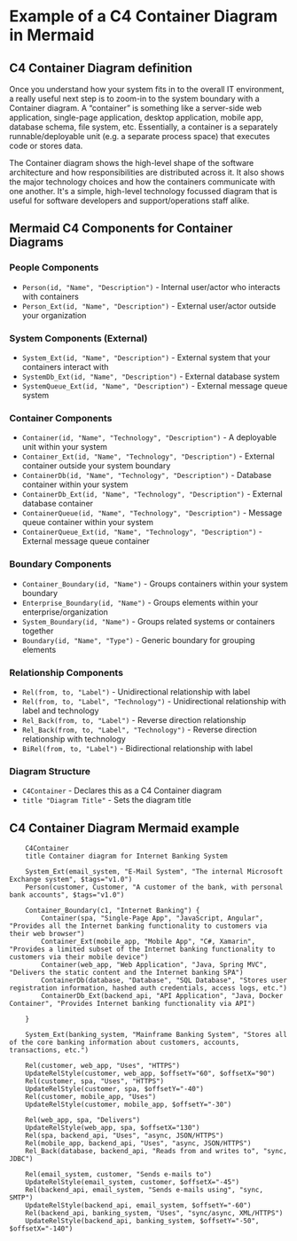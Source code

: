 # Example of a C4 Container Diagram in Mermaid

## C4 Container Diagram definition

Once you understand how your system fits in to the overall IT environment, a really useful next step is to zoom-in to the system boundary with a Container diagram.
A “container” is something like a server-side web application, single-page application, desktop application, mobile app, database schema, file system, etc.
Essentially, a container is a separately runnable/deployable unit (e.g. a separate process space) that executes code or stores data.

The Container diagram shows the high-level shape of the software architecture and how responsibilities are distributed across it.
It also shows the major technology choices and how the containers communicate with one another.
It's a simple, high-level technology focussed diagram that is useful for software developers and support/operations staff alike.

## Mermaid C4 Components for Container Diagrams

### People Components
- `Person(id, "Name", "Description")` - Internal user/actor who interacts with containers
- `Person_Ext(id, "Name", "Description")` - External user/actor outside your organization

### System Components (External)
- `System_Ext(id, "Name", "Description")` - External system that your containers interact with
- `SystemDb_Ext(id, "Name", "Description")` - External database system
- `SystemQueue_Ext(id, "Name", "Description")` - External message queue system

### Container Components
- `Container(id, "Name", "Technology", "Description")` - A deployable unit within your system
- `Container_Ext(id, "Name", "Technology", "Description")` - External container outside your system boundary
- `ContainerDb(id, "Name", "Technology", "Description")` - Database container within your system
- `ContainerDb_Ext(id, "Name", "Technology", "Description")` - External database container
- `ContainerQueue(id, "Name", "Technology", "Description")` - Message queue container within your system
- `ContainerQueue_Ext(id, "Name", "Technology", "Description")` - External message queue container

### Boundary Components
- `Container_Boundary(id, "Name")` - Groups containers within your system boundary
- `Enterprise_Boundary(id, "Name")` - Groups elements within your enterprise/organization
- `System_Boundary(id, "Name")` - Groups related systems or containers together
- `Boundary(id, "Name", "Type")` - Generic boundary for grouping elements

### Relationship Components
- `Rel(from, to, "Label")` - Unidirectional relationship with label
- `Rel(from, to, "Label", "Technology")` - Unidirectional relationship with label and technology
- `Rel_Back(from, to, "Label")` - Reverse direction relationship
- `Rel_Back(from, to, "Label", "Technology")` - Reverse direction relationship with technology
- `BiRel(from, to, "Label")` - Bidirectional relationship with label

### Diagram Structure
- `C4Container` - Declares this as a C4 Container diagram
- `title "Diagram Title"` - Sets the diagram title

## C4 Container Diagram Mermaid example

```mermaid
    C4Container
    title Container diagram for Internet Banking System

    System_Ext(email_system, "E-Mail System", "The internal Microsoft Exchange system", $tags="v1.0")
    Person(customer, Customer, "A customer of the bank, with personal bank accounts", $tags="v1.0")

    Container_Boundary(c1, "Internet Banking") {
        Container(spa, "Single-Page App", "JavaScript, Angular", "Provides all the Internet banking functionality to customers via their web browser")
        Container_Ext(mobile_app, "Mobile App", "C#, Xamarin", "Provides a limited subset of the Internet banking functionality to customers via their mobile device")
        Container(web_app, "Web Application", "Java, Spring MVC", "Delivers the static content and the Internet banking SPA")
        ContainerDb(database, "Database", "SQL Database", "Stores user registration information, hashed auth credentials, access logs, etc.")
        ContainerDb_Ext(backend_api, "API Application", "Java, Docker Container", "Provides Internet banking functionality via API")

    }

    System_Ext(banking_system, "Mainframe Banking System", "Stores all of the core banking information about customers, accounts, transactions, etc.")

    Rel(customer, web_app, "Uses", "HTTPS")
    UpdateRelStyle(customer, web_app, $offsetY="60", $offsetX="90")
    Rel(customer, spa, "Uses", "HTTPS")
    UpdateRelStyle(customer, spa, $offsetY="-40")
    Rel(customer, mobile_app, "Uses")
    UpdateRelStyle(customer, mobile_app, $offsetY="-30")

    Rel(web_app, spa, "Delivers")
    UpdateRelStyle(web_app, spa, $offsetX="130")
    Rel(spa, backend_api, "Uses", "async, JSON/HTTPS")
    Rel(mobile_app, backend_api, "Uses", "async, JSON/HTTPS")
    Rel_Back(database, backend_api, "Reads from and writes to", "sync, JDBC")

    Rel(email_system, customer, "Sends e-mails to")
    UpdateRelStyle(email_system, customer, $offsetX="-45")
    Rel(backend_api, email_system, "Sends e-mails using", "sync, SMTP")
    UpdateRelStyle(backend_api, email_system, $offsetY="-60")
    Rel(backend_api, banking_system, "Uses", "sync/async, XML/HTTPS")
    UpdateRelStyle(backend_api, banking_system, $offsetY="-50", $offsetX="-140")
```
